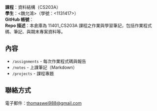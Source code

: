 **課程**：資料結構（CS203A）  
**學生**：<魏允鴻>（學號：<1131417>）  
**GitHub 帳號**：<Thomas-debuger>  
**Repo 描述**：本倉庫為 11401_CS203A 課程之作業與學習筆記，包括作業程式碼、筆記、與期末專案資料等。

## 內容
- `/assignments` - 每次作業程式碼與報告
- `/notes` - 上課筆記（Markdown）
- `/projects` - 課程專題

## 聯絡方式
電子郵件：thomaswei988@gmail.com
